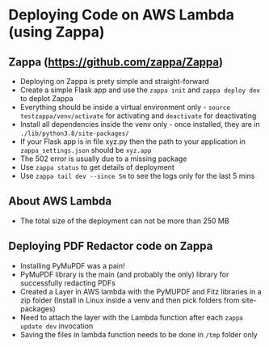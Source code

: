 # Deploying Code on AWS Lambda (using Zappa)

## Zappa (https://github.com/zappa/Zappa)
- Deploying on Zappa is prety simple and straight-forward
- Create a simple Flask app and use the ```zappa init``` and ```zappa deploy dev``` to deplot Zappa
- Everything should be inside a virtual environment only - ```source testzappa/venv/activate``` for activating and ```deactivate``` for deactivating
- Install all dependencies inside the venv only - once installed, they are in ```./lib/python3.8/site-packages/```
- If your Flask app is in file xyz.py then the path to your application in ```zappa_settings.json``` should be ```xyz.app```
- The 502 error is usually due to a missing package
- Use ```zappa status``` to get details of deployment
- Use ```zappa tail dev --since 5m``` to see the logs only for the last 5 mins

## About AWS Lambda
- The total size of the deployment can not be more than 250 MB

## Deploying PDF Redactor code on Zappa
- Installing PyMuPDF was a pain!
- PyMuPDF library is the main (and probably the only) library for successfully redacting PDFs
- Created a Layer in AWS lambda with the PyMUPDF and Fitz libraries in a zip folder (Install in Linux inside a venv and then pick folders from site-packages)
- Need to attach the layer with the Lambda function after each ```zappa update dev``` invocation
- Saving the files in lambda function needs to be done in ```/tmp``` folder only

